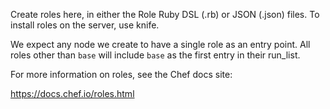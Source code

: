 Create roles here, in either the Role Ruby DSL (.rb) or JSON (.json) files. To install roles on the server, use knife.

We expect any node we create to have a single role as an entry point. All roles other than `base` will include `base`
as the first entry in their run_list. 

For more information on roles, see the Chef docs site:

https://docs.chef.io/roles.html
